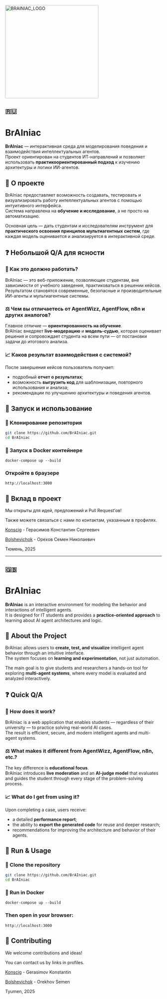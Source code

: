 <img align="center" width="300" height="300" alt="BRAINIAC_LOGO" src="https://github.com/user-attachments/assets/59a38236-8b78-4d84-9464-1f03a5b55593" />

## 🇷🇺
# BrAIniac

**BrAIniac** — интерактивная среда для моделирования поведения и взаимодействия интеллектуальных агентов.  
Проект ориентирован на студентов ИТ-направлений и позволяет использовать **практикоориентированный подход** к изучению архитектуры и логики ИИ-агентов.

## 🧠 О проекте

BrAIniac предоставляет возможность создавать, тестировать и визуализировать работу интеллектуальных агентов с помощью интуитивного интерфейса.  
Система направлена на **обучение и исследование**, а не просто на автоматизацию.  

Основная цель — дать студентам и исследователям инструмент для **практического освоения принципов мультиагентных систем**, где каждая модель оценивается и анализируется в интерактивной среде.

## ❓ Небольшой Q/A для ясности

### 💬 Как это должно работать?
BrAIniac — это веб-приложение, позволяющее студентам, вне зависимости от учебного заведения, практиковаться в решении кейсов.  
Результатом становятся современные, безопасные и производительные ИИ-агенты и мультиагентные системы.

### ⚖️ Чем вы отличаетесь от AgentWizz, AgentFlow, n8n и других аналогов?
Главное отличие — **ориентированность на обучение**.  
BrAIniac внедряет **live-модерацию** и **модель-судью**, которая оценивает решения и сопровождает студента на всем пути — от постановки задачи до итогового анализа.

### 📈 Каков результат взаимодействия с системой?
После завершения кейсов пользователь получает:
- подробный **отчет о результатах**;
- возможность **выгрузить код** для шаблонизации, повторного использования и анализа;
- рекомендации по улучшению архитектуры и поведения агентов.

## 🚀 Запуск и использование

### 🧩 Клонирование репозитория
```bash
git clone https://github.com/BrAIniac.git
cd BrAIniac
```

### 🐳 Запуск в Docker контейнере
`docker-compose up --build`

### Откройте в браузере
`http://localhost:3000`

## 🤝 Вклад в проект

Мы открыты для идей, предложений и Pull Request’ов!

Также можете связаться с нами по контактам, указанным в профилях.


<a href="https://github.com/Konscig">Konscig</a> - Герасимов Константин Сергеевич

<a href="https://github.com/Bolshevichok">Bolshevichok</a> - Орехов Семен Николаевич

Тюмень, 2025

---

## 🇬🇧 
# BrAIniac

**BrAIniac** is an interactive environment for modeling the behavior and interactions of intelligent agents.  
It is designed for IT students and provides a **practice-oriented approach** to learning about AI agent architectures and logic.

## 🧠 About the Project

BrAIniac allows users to **create, test, and visualize** intelligent agent behavior through an intuitive interface.  
The system focuses on **learning and experimentation**, not just automation.  

The main goal is to give students and researchers a hands-on tool for exploring **multi-agent systems**, where every model is evaluated and analyzed interactively.

## ❓ Quick Q/A

### 💬 How does it work?
BrAIniac is a web application that enables students — regardless of their university — to practice solving real-world AI cases.  
The result is efficient, secure, and modern intelligent agents and multi-agent systems.

### ⚖️ What makes it different from AgentWizz, AgentFlow, n8n, etc.?
The key difference is **educational focus**.  
BrAIniac introduces **live moderation** and an **AI-judge model** that evaluates and guides the student through every stage of the problem-solving process.

### 📈 What do I get from using it?
Upon completing a case, users receive:
- a detailed **performance report**;
- the ability to **export the generated code** for reuse and deeper research;
- recommendations for improving the architecture and behavior of their agents.

## 🚀 Run & Usage

### 🧩 Clone the repository
```bash
git clone https://github.com/BrAIniac.git
cd BrAIniac
```

### 🐳 Run in Docker
`docker-compose up --build`

### Then open in your browser:
`http://localhost:3000`

## 🤝 Contributing

We welcome contributions and ideas!

You can contact us by links in profiles.


<a href="https://github.com/Konscig">Konscig</a> - Gerasimov Konstantin

<a href="https://github.com/Bolshevichok">Bolshevichok</a> -  Orekhov Semen

Tyumen, 2025
